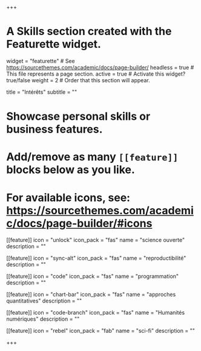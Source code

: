 +++
# A Skills section created with the Featurette widget.
widget = "featurette"  # See https://sourcethemes.com/academic/docs/page-builder/
headless = true  # This file represents a page section.
active = true  # Activate this widget? true/false
weight = 2  # Order that this section will appear.

title = "Intérêts"
subtitle = ""

# Showcase personal skills or business features.
# 
# Add/remove as many `[[feature]]` blocks below as you like.
# 
# For available icons, see: https://sourcethemes.com/academic/docs/page-builder/#icons

[[feature]]
  icon = "unlock"
  icon_pack = "fas"
  name = "science ouverte"
  description = ""
  
[[feature]]
  icon = "sync-alt"
  icon_pack = "fas"
  name = "reproductibilité"
  description = ""
  
[[feature]]
  icon = "code"
  icon_pack = "fas"
  name = "programmation"
  description = ""
  
[[feature]]
  icon = "chart-bar"
  icon_pack = "fas"
  name = "approches quantitatives"
  description = ""
  
[[feature]]
  icon = "code-branch"
  icon_pack = "fas"
  name = "Humanités numériques"
  description = ""

[[feature]]
  icon = "rebel"
  icon_pack = "fab"
  name = "sci-fi"
  description = ""

+++

